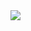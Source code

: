 <a align="center" href="https://t.me/rtlCode">
    <img src="https://capsule-render.vercel.app/api?theme=light&type=rounded&height=300&color=gradient&customColorList=21,23,26,2,19&text=RTL%20Code&section=header&reversal=false&textBg=false&fontColor=ccc&fontAlign=50&animation=scaleIn&rotate=0&fontSize=160&fontAlignY=50&fontAlignX=50">
</a>
